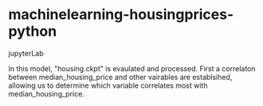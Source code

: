 # machinelearning-housingprices-python

jupyterLab

In this model, "housing.ckpt" is evaulated and processed.
First a correlaton between median_housing_price and other vairables are establsihed, allowing us to determine which variable correlates most with median_housing_price.
